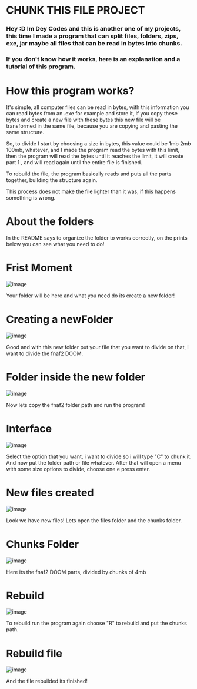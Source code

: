 # **CHUNK THIS FILE PROJECT**

### Hey :D Im Dey Codes and this is another one of my projects, this time I made a program that can split files, folders, zips, exe, jar maybe all files that can be read in bytes into chunks.
### If you don't know how it works, here is an explanation and a tutorial of this program.

#
# How this program works?

It's simple, all computer files can be read in bytes, with this information you can read bytes from an .exe for example and store it, if you copy these bytes and create a new file with these bytes this new file will be transformed in the same file, because you are copying and pasting the same structure.

So, to divide I start by choosing a size in bytes, this value could be 1mb 2mb 100mb, whatever, and I made the program read the bytes with this limit, then the program will read the bytes until it reaches the limit, it will create part 1 , and will read again until the entire file is finished.

To rebuild the file, the program basically reads and puts all the parts together, building the structure again.

This process does not make the file lighter than it was, if this happens something is wrong.

# About the folders

In the README says to organize the folder to works correctly, on the prints below you can see what you need to do!

# **Frist Moment**

![image](https://github.com/user-attachments/assets/efdd9688-ad5a-49b5-9ce5-24176f91c63d)

Your folder will be here and what you need do its create a new folder!

# **Creating a newFolder**

![image](https://github.com/user-attachments/assets/5e11d16f-d22b-4ab7-b87f-2c524c611dd0)

Good and with this new folder put your file that you want to divide on that, i want to divide the fnaf2 DOOM.

# **Folder inside the new folder**

![image](https://github.com/user-attachments/assets/fc6d52cb-ef78-4e32-bfbb-4795e134e015)

Now lets copy the fnaf2 folder path and run the program!

# **Interface**

![image](https://github.com/user-attachments/assets/7c29ca75-4338-49a2-b2f9-834aabcdd004)

Select the option that you want, i want to divide so i will type "C" to chunk it. And now put the folder path or file whatever. After that will open a menu with some size options to divide, choose one e press enter.

# **New files created**

![image](https://github.com/user-attachments/assets/b84be1f6-2bf1-44b8-af68-52fce53b2097)

Look we have new files! Lets open the files folder and the chunks folder.

# **Chunks Folder**

![image](https://github.com/user-attachments/assets/49927563-e273-4654-8b5a-9354852fc1ea)

Here its the fnaf2 DOOM parts, divided by chunks of 4mb

# **Rebuild**

![image](https://github.com/user-attachments/assets/93404408-c41f-411d-8aa5-64a154b2d53b)

To rebuild run the program again choose "R" to rebuild and put the chunks path.

# **Rebuild file**

![image](https://github.com/user-attachments/assets/565a312b-6d71-4db3-924c-ad34610745bf)

And the file rebuilded its finished!

